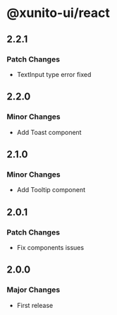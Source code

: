 # @xunito-ui/react

## 2.2.1

### Patch Changes

- TextInput type error fixed

## 2.2.0

### Minor Changes

- Add Toast component

## 2.1.0

### Minor Changes

- Add Tooltip component

## 2.0.1

### Patch Changes

- Fix components issues

## 2.0.0

### Major Changes

- First release
